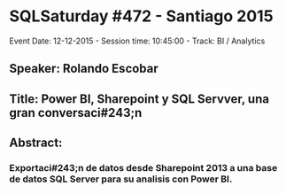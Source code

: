 # SQLSaturday #472 - Santiago 2015
Event Date: 12-12-2015 - Session time: 10:45:00 - Track: BI / Analytics
## Speaker: Rolando Escobar
## Title: Power BI, Sharepoint y SQL Servver, una gran conversaci#243;n
## Abstract:
### Exportaci#243;n de datos desde Sharepoint 2013 a una base de datos SQL Server para su analisis con Power BI.


